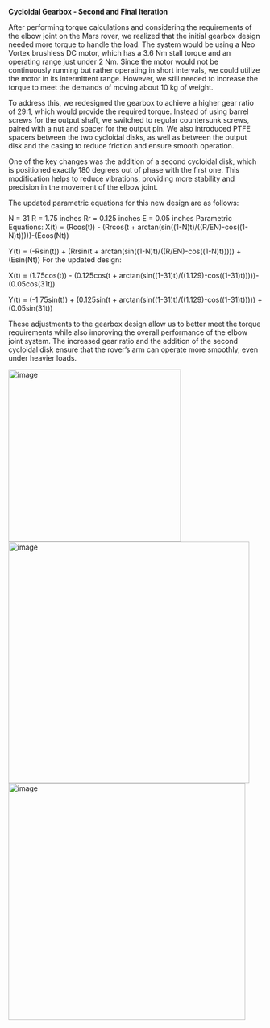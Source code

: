 **Cycloidal Gearbox - Second and Final Iteration**

After performing torque calculations and considering the requirements of the elbow joint on the Mars rover, we realized that the initial gearbox design needed more torque to handle the load. The system would be using a Neo Vortex brushless DC motor, which has a 3.6 Nm stall torque and an operating range just under 2 Nm. Since the motor would not be continuously running but rather operating in short intervals, we could utilize the motor in its intermittent range. However, we still needed to increase the torque to meet the demands of moving about 10 kg of weight.

To address this, we redesigned the gearbox to achieve a higher gear ratio of 29:1, which would provide the required torque. Instead of using barrel screws for the output shaft, we switched to regular countersunk screws, paired with a nut and spacer for the output pin. We also introduced PTFE spacers between the two cycloidal disks, as well as between the output disk and the casing to reduce friction and ensure smooth operation.

One of the key changes was the addition of a second cycloidal disk, which is positioned exactly 180 degrees out of phase with the first one. This modification helps to reduce vibrations, providing more stability and precision in the movement of the elbow joint.

The updated parametric equations for this new design are as follows:

N = 31
R = 1.75 inches
Rr = 0.125 inches
E = 0.05 inches
Parametric Equations:
X(t) = (Rcos(t)) - (Rrcos(t + arctan(sin((1-N)t)/((R/EN)-cos((1-N)t)))))-(Ecos(Nt))

Y(t) = (-Rsin(t)) + (Rrsin(t + arctan(sin((1-N)t)/((R/EN)-cos((1-N)t))))) + (Esin(Nt))
For the updated design:

X(t) = (1.75cos(t)) - (0.125cos(t + arctan(sin((1-31)t)/((1.129)-cos((1-31)t)))))-(0.05cos(31t))

Y(t) = (-1.75sin(t)) + (0.125sin(t + arctan(sin((1-31)t)/((1.129)-cos((1-31)t))))) + (0.05sin(31t))

These adjustments to the gearbox design allow us to better meet the torque requirements while also improving the overall performance of the elbow joint system. The increased gear ratio and the addition of the second cycloidal disk ensure that the rover’s arm can operate more smoothly, even under heavier loads.

<img width="342" alt="image" src="https://github.com/user-attachments/assets/4c23f4f3-d01a-423e-a365-b6546df3aa52" />


<img width="478" alt="image" src="https://github.com/user-attachments/assets/aefe267f-59b1-47b3-8715-3d9a997f93b4" />


<img width="470" alt="image" src="https://github.com/user-attachments/assets/abd8ac35-4065-4b79-ab11-0e2c41774cc5" />



